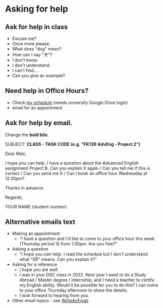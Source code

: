 # Asking for help

## Ask for help in class 
* Excuse me? 
* Once more please.  
* What does "dog" mean? 
* How can I say "犬"?
* I don't know. 
* I don't understand. 
* I can't find.... 
* Can you give an example? 


## Need help in Office Hours?
* Check [my schedule](https://docs.google.com/document/d/1ydVVh1pVCZWGxAm30T-ElaN6DKU9PnTRtCALHgC-c9U/edit?usp=sharing) (needs university Google Drive login)
* email for an appointment


## Ask for help by email. 
Change the **bold bits.**


SUBJECT: **CLASS - TASK CODE (e.g. "FK139 AdvEng - Project 2")**

Dear Malc, 


I hope you can help. I have a question about the Advanced English assignment Project B. Can you explain X again / Can you tell me if this is correct / Can you send me X / Can I book an office hour Wednesday at 12:35pm?


Thanks in advance.


Regards, 


YOUR NAME (student number)

## Alternative emails text
* Making an appointment: 
    * "I have a question and I'd like to come to your office hour this week (Thursday period 3) from 1:30pm. Are you free?"
* Asking a question
    * "I hope you can help. I read the schedule but I don't understand what "SR" means. Can you explain it?"
* Asking for a reference
    * I hope you are well.
    * I was in your DSC class in 2022. Next year I want to do a Study Abroad / Master degree / internship, and I need a teacher to certify my English ability. Would it be possible for you to do this? I can come to your office Thursday afternoon to share the details.
    * I look forward to hearing from you.
* Other email topics - see [WriteAnEmail](Project-WriteAnEmail)

